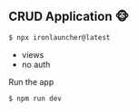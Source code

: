 CRUD Application 🐵
------------------

```bash
$ npx ironlauncher@latest
```

- views
- no auth

Run the app
```bash	
$ npm run dev
```